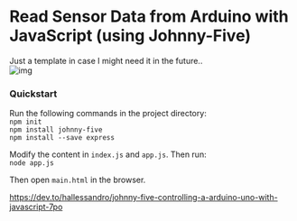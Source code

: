 # Read Sensor Data from Arduino with JavaScript (using Johnny-Five)  

Just a template in case I might need it in the future..  
![img](https://github.com/jasper-zheng/cci-pcomp-jasper-zheng/blob/main/week_02/IMG_0222.gif?raw=true)  


### Quickstart  


Run the following commands in the project directory:  
`npm init`  
`npm install johnny-five`  
`npm install --save express`  

Modify the content in `index.js` and `app.js`. Then run:  
`node app.js`  

Then open `main.html` in the browser.

https://dev.to/hallessandro/johnny-five-controlling-a-arduino-uno-with-javascript-7po  
